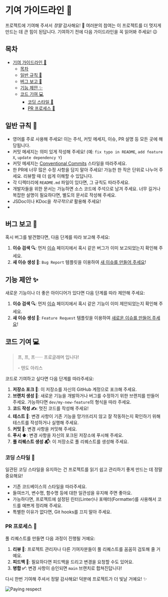 # 기여 가이드라인 💖

프로젝트에 기여해 주셔서 *정말* 감사해요! 🥳 여러분의 참여는 이 프로젝트를 더 멋지게 만드는 데 큰 힘이 된답니다. 기여하기 전에 다음 가이드라인을 꼭 읽어봐 주세요! 😉

## 목차

- [기여 가이드라인 💖](#기여-가이드라인-)
  - [목차](#목차)
  - [일반 규칙 📜](#일반-규칙-)
  - [버그 보고 🐛](#버그-보고-)
  - [기능 제안 ✨](#기능-제안-)
  - [코드 기여 💻](#코드-기여-)
    - [코딩 스타일 🎨](#코딩-스타일-)
    - [PR 프로세스 🚀](#pr-프로세스-)

## 일반 규칙 📜
- 영어를 주로 사용해 주세요! 이는 주석, 커밋 메세지, 이슈, PR 설명 등 모든 곳에 해당됩니다.
- 커밋 메세지는 의미 있게 작성해 주세요! (예: `fix typo in README`, `add feature X`, `update dependency Y`)
- 커밋 메세지는 [Conventional Commits](https://www.conventionalcommits.org) 스타일을 따라주세요.
- 한 PR에 너무 많은 수정 사항을 담지 말아 주세요! 가능한 한 작은 단위로 나누어 주세요. 리뷰할 때 더 쉽게 이해할 수 있답니다.
- 각 디렉터리에 `README.md` 파일이 있다면, 그 규칙도 따라주세요.
- 개발자들을 위한 문서는 가능하면 소스 코드에 주석으로 남겨 주세요. 너무 길거나 복잡한 설명이 필요하다면, 별도의 문서로 작성해 주세요.
- JSDoc이나 KDoc을 *적극적으로* 활용해 주세요!
- 
## 버그 보고 🐛

혹시 버그를 발견했다면, 다음 단계를 따라 보고해 주세요:

1.  **이슈 검색 🔍**: 먼저 [이슈](https://github.com/concertypin/ArisuTalk/issues?q=is%3Aissue%20label%3At%3Abug) 페이지에서 혹시 같은 버그가 이미 보고되었는지 확인해 주세요.
2.  **새 이슈 생성 📝**: `Bug Report` 템플릿을 이용하여 [새 이슈를 만들어 주세요](https://github.com/concertypin/ArisuTalk/issues/new?template=bug_report.md)!

## 기능 제안 ✨

새로운 기능이나 더 좋은 아이디어가 있다면 다음 단계를 따라 제안해 주세요:

1.  **이슈 검색 🔍**: 먼저 [이슈](https://github.com/concertypin/ArisuTalk/issues?q=is%3Aissue%20label%3A%22t%3Anew%20feature%22) 페이지에서 혹시 같은 기능이 이미 제안되었는지 확인해 주세요.
2.  **새 이슈 생성 📝**: `Feature Request` 템플릿을 이용하여 [새로운 이슈를 만들어 주세요](https://github.com/concertypin/ArisuTalk/issues/new?template=feature_request.md)!

## 코드 기여 💻

> 프, 프, 프······ 프로글래머 입니다!
> 
> \- 텐도 아리스

코드로 기여하고 싶다면 다음 단계를 따라주세요:

1.  **저장소 포크 🍴**: 이 저장소를 자신의 GitHub 계정으로 포크해 주세요.
2.  **브랜치 생성 🌱**: 새로운 기능을 개발하거나 버그를 수정하기 위한 브랜치를 만들어 주세요. 가능하다면 `dev/my-new-feature`의 형식을 따라 주세요.
3.  **코드 작성 ✍️**: 멋진 코드를 작성해 주세요!
4.  **테스트 🧪**: 변경 사항이 기존 기능을 망가뜨리지 않고 잘 작동하는지 확인하기 위해 테스트를 작성하거나 실행해 주세요.
5.  **커밋 💾**: 변경 사항을 커밋해 주세요.
6.  **푸시 ⬆️**: 변경 사항을 자신의 포크된 저장소에 푸시해 주세요.
7.  **풀 리퀘스트 생성 📬**: 이 저장소로 풀 리퀘스트를 생성해 주세요.

### 코딩 스타일 🎨

일관된 코딩 스타일을 유지하는 건 프로젝트를 읽기 쉽고 관리하기 좋게 만드는 데 정말 중요해요!
*   기존 코드베이스의 스타일을 따라주세요.
*   들여쓰기, 변수명, 함수명 등에 대한 일관성을 유지해 주면 좋아요.
*   가능하다면, 프로젝트에 설정된 린터(Linter)나 포매터(Formatter)를 사용해서 코드를 예쁘게 정리해 주세요.
*   특별한 이유가 없다면, Git hooks를 끄지 말아 주세요.

### PR 프로세스 🚀

풀 리퀘스트를 만들면 다음 과정이 진행될 거예요:

1.  **리뷰 👀**: 프로젝트 관리자나 다른 기여자분들이 풀 리퀘스트를 꼼꼼히 검토해 줄 거예요.
2.  **피드백 💬**: 필요하다면 피드백을 드리고 변경을 요청할 수도 있어요.
3.  **병합 ✅**: 변경 사항이 승인되면 `main` 브랜치로 합쳐진답니다!

다시 한번 기여해 주셔서 정말 감사해요! 덕분에 프로젝트가 더 빛날 거예요! ✨

![Paying respect](https://media1.tenor.com/m/wOlC5m7NikkAAAAd/%EC%A0%9C%EB%A6%AC%EC%9D%B8%EC%82%AC-%EC%A1%B4%EC%A4%91.gif)